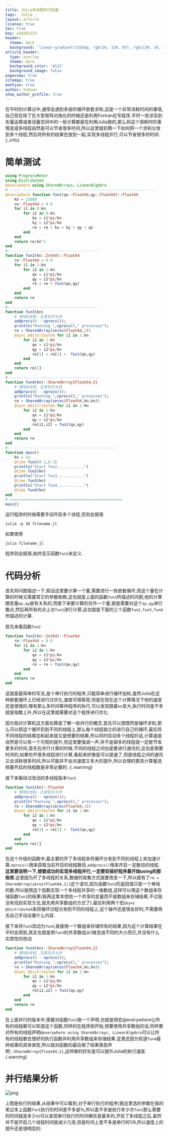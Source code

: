 ```yaml
---
title: Julia多线程并行加速
tags:  Julia
layout: article
license: true
toc: true
key: a20201223
header:
  theme: dark
  background: 'linear-gradient(135deg, rgb(34, 139, 87), rgb(139, 34, 139))'
article_header:
  type: overlay
  theme: dark
  background_color: '#123'
  background_image: false
pageview: true
sitemap: true
mathjax: true
author: YuXuan
show_author_profile: true
---
```

在平时的计算过中,通常会遇到多层的循环嵌套求和,这是一个非常消耗时间的事情,自己现在除了在大型矩阵对角化的时候还是利用Fortran在写程序,平时一些涉及到矢量运算或者动量空间中的一些计算都是在利用Julia做的,那么将这个很耗时的事情变成多线程自然是可以节省很多时间,所以这里就折腾一下如何把一个求和分发到多个线程,然后将所有的结果在放到一起,实现多线程并行,可以节省很多的时间.
{:.info}
<!--more-->
# 简单测试
```julia
using ProgressMeter
using Distributed
@everywhere using SharedArrays, LinearAlgebra
# ----------------------------------------------------------------
@everywhere function fun1(qx::Float64,qy::Float64)::Float64
    kn = 15000
    re::Float64 = 0.0
    for i1 in 0:kn
        for i2 in 0:kn
            kx = i1*pi/kn
            ky = i2*pi/kn
            re = re + kx + ky + qy + qx
        end 
    end
    return re/kn^2
end
#-----------------------------------------
function fun2(kn::Int64)::Float64
    re::Float64 = 0.0
    for i1 in 1:kn
        for i2 in 1:kn
            qx = i1*pi/kn
            qy = i2*pi/kn
            re = re + fun1(qx,qy)
        end
    end
    return re
end
#----------------------------------------
function fun3(kn)
    # 增加8线程，注意别开太多
    addprocs(8 - nprocs());
    println("Running ",nprocs()," processes");
    re = SharedArray(zeros(Float64,1))
    @sync @distributed for i1 in 1:kn
        for i2 in 1:kn
            qx = i1*pi/kn
            qy = i2*pi/kn
            re[1] = re[1] +  fun1(qx,qy)
        end
    end
    return re[1]
end
#-----------------------------------------
function fun4(kn)::SharedArray{Float64,2}
    # 增加8线程，注意别开太多
    addprocs(8 - nprocs());
    println("Running ",nprocs()," processes");
    re = SharedArray(zeros(Float64,kn,kn))
    @sync @distributed for i1 in 1:kn
        for i2 in 1:kn
            qx = i1*pi/kn
            qy = i2*pi/kn
            re[i1,i2] = fun1(qx,qy)
        end
    end
    return re
end
#-------------------------------------------------
function main()
    kn = 15
    @time fun1(0.1,0.1)
    println("Start fun2............")
    @time fun2(kn)
    println("Start fun3............")
    @time fun3(kn)
    println("Start fun4............")
    @time fun4(kn)
end
# ==================================================
main()
```
运行程序的时候需要手动开启多个进程,否则会报错
```shell
julia -p 10 filename.jl
```
如果使用
```shell
julia filename.jl
```
程序则会报错,始终显示函数`fun1`未定义.

# 代码分析
首先将问题描述一下,假设这里要计算一个量,需要进行一些嵌套循环,而这个量在计算的时候又需要其它的参数依赖,这也就是上面的函数`fun1`所描述的问题,他的计算跟变量`qx,qy`是有关系的,而接下来要计算的另外一个量,就是需要对这个`qx,qy`进行撒点,然后再所有的点上对`fun1`进行计算,这也就是下面的三个函数`fun2,fun3,fun4`所描述的计算.

首先来看函数`fun2`
```julia
function fun2(kn::Int64)::Float64
    re::Float64 = 0.0
    for i1 in 1:kn
        for i2 in 1:kn
            qx = i1*pi/kn
            qy = i2*pi/kn
            re = re + fun1(qx,qy)
        end
    end
    return re
end
```
这就是最简单的写法,是个串行执行的程序,只能简单进行循环加和,虽然Julia在这种嵌套循环上已经进行过优化,速度可很客观,但是在现在这个计算情况下他的速度还是很慢的,哪有那么多时间等待程序的执行,可以发现随着`kn`变大,执行时间差不多就是指数上升,所以在这里就需要对这个程序进行优化.

因为我对计算机这方面也算是了解一些并行的概念,首先可以想既然是循环求和,那么可以把这个循环扔到不同的线程上,那么每个线程独立的进行自己的循环,最后将不同线程的结果加和起来就又是想要的结果,所以同时启动多个线程的话,计算速度自然是可以有一个可观的提升,但这里要强调一声,并不是越多的线程就一定能节省更多的时间,首先在并行计算的时候,不同的线程之间也是要进行通讯的,这也是需要时间的,如果你开很多线程进行计算,看起来好像是可以提速了,但是线程之间的通讯又会消耗很多时间,所以可能并不会对速度又多大的提升,所以合理的更具计算量选择要开启的线程数是非常必要的.
{:.warning}

接下来看经过改动的多线程版本`fun3`
```julia
function fun3(kn)::Float64
    # 增加8线程，注意别开太多
    addprocs(8 - nprocs());
    println("Running ",nprocs()," processes");
    re = SharedArray(zeros(Float64,1))
    @sync @distributed for i1 in 1:kn
        for i2 in 1:kn
            qx = i1*pi/kn
            qy = i2*pi/kn
            re[1] = re[1] +  fun1(qx,qy)
        end
    end
    return re[1]
end
```
在这个升级的函数中,最主要的开了多线程来将循环分发到不同的线程上来加速计算.`nprocs()`用来获取当前开启的线程数目,`addprocs()`用来开启一定数目的线程.**这里要说明一下,想要成功的实现多线程并行,一定要安装好程序最开始using的那些库**.这里因为开了多线程的关系,数据的收集方式就要改变一下,所以就有了`re = SharedArray(zeros(Float64,1))`这个语句,因为函数`fun1`的返回值只是一个单纯的数,所以就用这个函数实现一个多线程共享的一维数组,这样可以用这个数组来存储函数`fun1`的结果(我再这里本想找一个共享的变量而不是数组来存储结果,不过我没有找到实现方法,就先用共享数组的方式了).最后利用两个宏`@sync @distributed`来将循环过程分发到不同的线程上,这个操作还是很友好的,不需要再去自己手动设置什么内容.

接下来将`fun3`改动为`fun4`,直接用一个数组来存储所有的结果,因为这个计算结果在平时会用到,其实也就是把`fun3`的共享数组从1维变成不同的大小而已,并没有什么实质性的改动
```julia
function fun4(kn)::SharedArray{Float64,2}
    # 增加8线程，注意别开太多
    addprocs(8 - nprocs());
    println("Running ",nprocs()," processes");
    re = SharedArray(zeros(Float64,kn,kn))
    @sync @distributed for i1 in 1:kn
        for i2 in 1:kn
            qx = i1*pi/kn
            qy = i2*pi/kn
            re[i1,i2] = fun1(qx,qy)
        end
    end
    return re
end
```

在上面并行的版本中,需要对函数`fun1`做一个声明,也就是用宏@everywhere让所有的线程都可以知道这个函数,同样的在程序刚开始,想要使用共享数组的话,同样要对所有的线程声明`@everywhere using SharedArrays, LinearAlgebra`可以让所有的线程都去很好的执行函数并利用共享数组来存储结果.这里还因为知道`fun4`最终结果的具体类型,所以就对函数的最后做了结果类型声明`::SharedArray{Float64,2}`,这样做的好处是可以提升Julia的执行速度.
{.warning}
# 并行结果分析
![png](/assets/images/Julia/julia-mp.png)

上图是执行的结果,从结果中可以看到,对于串行执行的程序(我这里选的参数在我的笔记本上函数`fun1`执行的时间差不多是1s,所以差不多是执行多少次`fun1`那么需要的时间就是多少s)可以发现串行执行的时间确实是最多的,开启了多线程之后,虽然并不是开启几个线程时间就减少几倍,但是时间上差不多是串行的1/6,所以速度上的提升还是很明显的.
